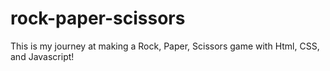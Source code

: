 # rock-paper-scissors

This is my journey at making a Rock, Paper, Scissors game with Html, CSS, and Javascript!
